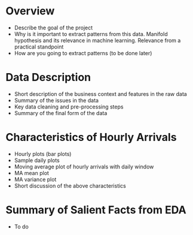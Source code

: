 # Overview
- Describe the goal of the project
- Why is it important to extract patterns from this data. Manifold hypothesis and its relevance in machine learning. Relevance from a practical standpoint
- How are you going to extract patterns (to be done later)


# Data Description
- Short description of the business context and features in the raw data
- Summary of the issues in the data
- Key data cleaning and pre-processing steps
- Summary of the final form of the data

# Characteristics of Hourly Arrivals
- Hourly plots (bar plots)
- Sample daily plots
- Moving average plot of hourly arrivals with daily window
- MA mean plot
- MA variance plot
- Short discussion of the above characteristics


# Summary of Salient Facts from EDA
- To do